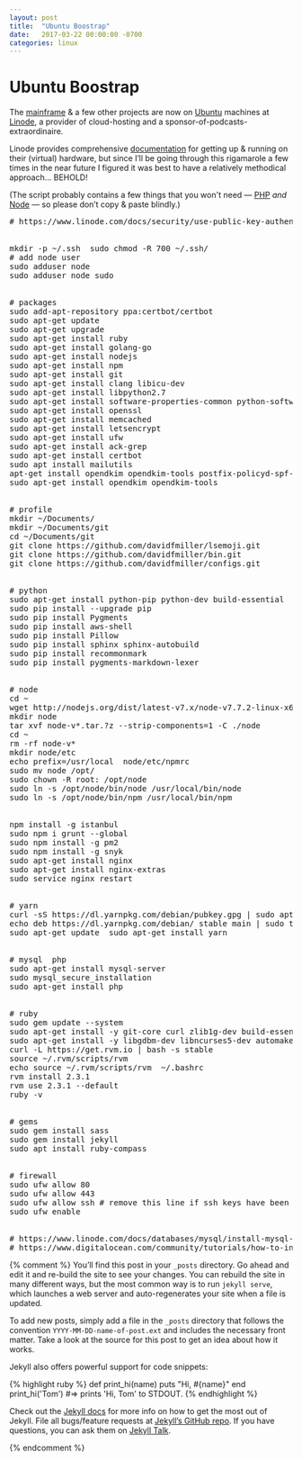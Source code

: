 ```yaml
---
layout: post
title:  "Ubuntu Boostrap"
date:   2017-03-22 00:00:00 -0700
categories: linux
---
```


# Ubuntu Boostrap

The [mainframe](https://readmeansrun.com) & a few other projects are now on [Ubuntu](https://www.ubuntu.com) machines at [Linode](https://www.linode.com), a provider of cloud-hosting and a sponsor-of-podcasts-extraordinaire.

Linode provides comprehensive [documentation](https://www.linode.com/docs/) for getting up & running on their (virtual) hardware, but since I’ll be going through this rigamarole a few times in the near future I figured it was best to have a relatively methodical approach… BEHOLD!

(The script probably contains a few things that you won't need — [PHP](https://secure.php.net) _and_ [Node](https://nodejs.org/) — so please don’t copy & paste blindly.)

<pre class="rmr-modal"><span class="pl-c"><span class="pl-c">#</span> https://www.linode.com/docs/security/use-public-key-authentication-with-ssh</span>


mkdir -p <span class="pl-k">~</span>/.ssh <span class="pl-k"></span> sudo chmod -R 700 <span class="pl-k">~</span>/.ssh/
<span class="pl-c"><span class="pl-c">#</span> add node user</span>
sudo adduser node
sudo adduser node sudo


<span class="pl-c"><span class="pl-c">#</span> packages</span>
sudo add-apt-repository ppa:certbot/certbot
sudo apt-get update
sudo apt-get upgrade
sudo apt-get install ruby
sudo apt-get install golang-go
sudo apt-get install nodejs
sudo apt-get install npm
sudo apt-get install git
sudo apt-get install clang libicu-dev
sudo apt-get install libpython2.7
sudo apt-get install software-properties-common python-software-properties
sudo apt-get install openssl
sudo apt-get install memcached
sudo apt-get install letsencrypt
sudo apt-get install ufw
sudo apt-get install ack-grep
sudo apt-get install certbot
sudo apt install mailutils
apt-get install opendkim opendkim-tools postfix-policyd-spf-python
sudo apt-get install opendkim opendkim-tools


<span class="pl-c"><span class="pl-c">#</span> profile</span>
mkdir <span class="pl-k">~</span>/Documents/
mkdir <span class="pl-k">~</span>/Documents/git
<span class="pl-c1">cd</span> <span class="pl-k">~</span>/Documents/git
git clone https://github.com/davidfmiller/lsemoji.git
git clone https://github.com/davidfmiller/bin.git
git clone https://github.com/davidfmiller/configs.git


<span class="pl-c"><span class="pl-c">#</span> python </span>
sudo apt-get install python-pip python-dev build-essential
sudo pip install --upgrade pip
sudo pip install Pygments
sudo pip install aws-shell
sudo pip install Pillow
sudo pip install sphinx sphinx-autobuild
sudo pip install recommonmark
sudo pip install pygments-markdown-lexer


<span class="pl-c"><span class="pl-c">#</span> node</span>
<span class="pl-c1">cd</span> <span class="pl-k">~</span>
wget http://nodejs.org/dist/latest-v7.x/node-v7.7.2-linux-x64.tar.gz
mkdir node
tar xvf node-v<span class="pl-k">*</span>.tar.<span class="pl-k">?</span>z --strip-components=1 -C ./node
<span class="pl-c1">cd</span> <span class="pl-k">~</span>
rm -rf node-v<span class="pl-k">*</span>
mkdir node/etc
<span class="pl-c1">echo</span> <span class="pl-s"><span class="pl-pds"></span>prefix=/usr/local<span class="pl-pds"></span></span> <span class="pl-k"></span> node/etc/npmrc
sudo mv node /opt/
sudo chown -R root: /opt/node
sudo ln -s /opt/node/bin/node /usr/local/bin/node
sudo ln -s /opt/node/bin/npm /usr/local/bin/npm


npm install -g istanbul
sudo npm i grunt --global
sudo npm install -g pm2
sudo npm install -g snyk
sudo apt-get install nginx
sudo apt-get install nginx-extras
sudo service nginx restart


<span class="pl-c"><span class="pl-c">#</span> yarn</span>
curl -sS https://dl.yarnpkg.com/debian/pubkey.gpg <span class="pl-k">|</span> sudo apt-key add -
<span class="pl-c1">echo</span> <span class="pl-s"><span class="pl-pds"></span>deb https://dl.yarnpkg.com/debian/ stable main<span class="pl-pds"></span></span> <span class="pl-k">|</span> sudo tee /etc/apt/sources.list.d/yarn.list
sudo apt-get update <span class="pl-k"></span> sudo apt-get install yarn


<span class="pl-c"><span class="pl-c">#</span> mysql  php</span>
sudo apt-get install mysql-server
sudo mysql_secure_installation
sudo apt-get install php


<span class="pl-c"><span class="pl-c">#</span> ruby</span>
sudo gem update --system
sudo apt-get install -y git-core curl zlib1g-dev build-essential libssl-dev libreadline-dev libyaml-dev libsqlite3-dev sqlite3 libxml2-dev libxslt1-dev libcurl4-openssl-dev python-software-properties
sudo apt-get install -y libgdbm-dev libncurses5-dev automake libtool bison libffi-dev
curl -L https://get.rvm.io <span class="pl-k">|</span> bash -s stable
<span class="pl-c1">source</span> <span class="pl-k">~</span>/.rvm/scripts/rvm
<span class="pl-c1">echo</span> <span class="pl-s"><span class="pl-pds"></span>source ~/.rvm/scripts/rvm<span class="pl-pds"></span></span> <span class="pl-k"></span> <span class="pl-k">~</span>/.bashrc
rvm install 2.3.1
rvm use 2.3.1 --default
ruby -v


<span class="pl-c"><span class="pl-c">#</span> gems</span>
sudo gem install sass
sudo gem install jekyll
sudo apt install ruby-compass


<span class="pl-c"><span class="pl-c">#</span> firewall</span>
sudo ufw allow 80
sudo ufw allow 443
sudo ufw allow ssh <span class="pl-c"><span class="pl-c">#</span> remove this line if ssh keys have been setup</span>
sudo ufw <span class="pl-c1">enable</span>


<span class="pl-c"><span class="pl-c">#</span> https://www.linode.com/docs/databases/mysql/install-mysql-on-ubuntu-14-04</span>
<span class="pl-c"><span class="pl-c">#</span> https://www.digitalocean.com/community/tutorials/how-to-install-linux-nginx-mysql-php-lemp-stack-on-ubuntu-12-04</span>
</pre>


{% comment %}
You’ll find this post in your `_posts` directory. Go ahead and edit it and re-build the site to see your changes. You can rebuild the site in many different ways, but the most common way is to run `jekyll serve`, which launches a web server and auto-regenerates your site when a file is updated.

To add new posts, simply add a file in the `_posts` directory that follows the convention `YYYY-MM-DD-name-of-post.ext` and includes the necessary front matter. Take a look at the source for this post to get an idea about how it works.

Jekyll also offers powerful support for code snippets:

{% highlight ruby %}
def print_hi(name)
  puts "Hi, #{name}"
end
print_hi('Tom')
#=> prints 'Hi, Tom' to STDOUT.
{% endhighlight %}

Check out the [Jekyll docs][jekyll-docs] for more info on how to get the most out of Jekyll. File all bugs/feature requests at [Jekyll’s GitHub repo][jekyll-gh]. If you have questions, you can ask them on [Jekyll Talk][jekyll-talk].

[jekyll-docs]: http://jekyllrb.com/docs/home
[jekyll-gh]:   https://github.com/jekyll/jekyll
[jekyll-talk]: https://talk.jekyllrb.com/

{% endcomment %}
